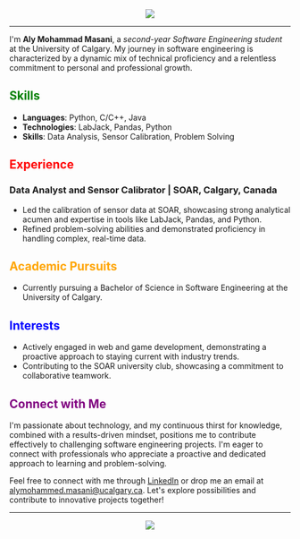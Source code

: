 <div align="center">
  <img src="https://capsule-render.vercel.app/api?type=waving&color=800080&height=80&animation=fadeIn&section=header&text=Hello%20There!&fontColor=FFFFFF&fontSize=70" />
</div>

---

I'm **Aly Mohammad Masani**, a *second-year Software Engineering student* at the University of Calgary. My journey in software engineering is characterized by a dynamic mix of technical proficiency and a relentless commitment to personal and professional growth.

## <span style="color:green">Skills</span>

- **Languages**: Python, C/C++, Java
- **Technologies**: LabJack, Pandas, Python
- **Skills**: Data Analysis, Sensor Calibration, Problem Solving

## <span style="color:red">Experience</span>

### Data Analyst and Sensor Calibrator | SOAR, Calgary, Canada

- Led the calibration of sensor data at SOAR, showcasing strong analytical acumen and expertise in tools like LabJack, Pandas, and Python.
- Refined problem-solving abilities and demonstrated proficiency in handling complex, real-time data.

## <span style="color:orange">Academic Pursuits</span>

- Currently pursuing a Bachelor of Science in Software Engineering at the University of Calgary.

## <span style="color:blue">Interests</span>

- Actively engaged in web and game development, demonstrating a proactive approach to staying current with industry trends.
- Contributing to the SOAR university club, showcasing a commitment to collaborative teamwork.

## <span style="color:purple">Connect with Me</span>

I'm passionate about technology, and my continuous thirst for knowledge, combined with a results-driven mindset, positions me to contribute effectively to challenging software engineering projects. I'm eager to connect with professionals who appreciate a proactive and dedicated approach to learning and problem-solving.

Feel free to connect with me through [LinkedIn](https://linkedin.com/in/aly-mohammad-masani) or drop me an email at [alymohammed.masani@ucalgary.ca](mailto:alymohammed.masani@ucalgary.ca). Let's explore possibilities and contribute to innovative projects together!

---

<div align="center">
  <img src="https://capsule-render.vercel.app/api?type=waving&color=800080&height=80&animation=fadeIn&section=footer" />
</div>
